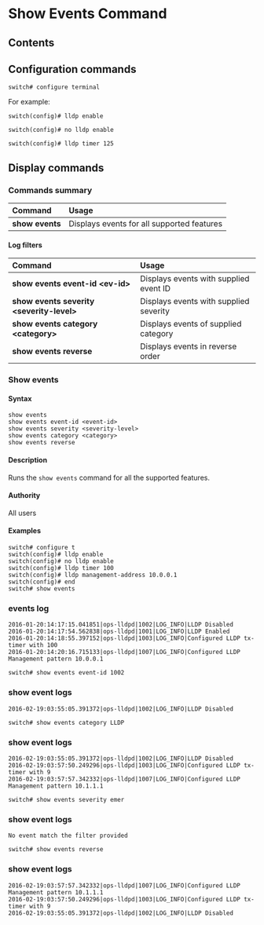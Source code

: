 # Show Events Command

## Contents



## Configuration commands

`switch# configure terminal`

For example:

`switch(config)# lldp enable`

`switch(config)# no lldp enable`

`switch(config)# lldp timer 125`

## Display commands
### Commands summary
| Command | Usage|
|:--------|:--------|
| **show events**| Displays events for all supported features|
#### Log filters
| Command | Usage|
|:--------|:--------|
| **show events event-id <<filler>ev-id>**| Displays events with supplied event ID
| **show events severity <<filler>severity-level>**| Displays events with supplied severity|
| **show events category <<filler>category>**| Displays events of supplied category|
| **show events reverse**| Displays events in reverse order|

### Show events
#### Syntax
```
show events
show events event-id <event-id>
show events severity <severity-level>
show events category <category>
show events reverse
```

#### Description
Runs the `show events` command for all the supported features.
#### Authority
All users
#### Examples
```
switch# configure t
switch(config)# lldp enable
switch(config)# no lldp enable
switch(config)# lldp timer 100
switch(config)# lldp management-address 10.0.0.1
switch(config)# end
switch# show events
```

### events log
```
2016-01-20:14:17:15.041851|ops-lldpd|1002|LOG_INFO|LLDP Disabled
2016-01-20:14:17:54.562838|ops-lldpd|1001|LOG_INFO|LLDP Enabled
2016-01-20:14:18:55.397152|ops-lldpd|1003|LOG_INFO|Configured LLDP tx-timer with 100
2016-01-20:14:20:16.715133|ops-lldpd|1007|LOG_INFO|Configured LLDP Management pattern 10.0.0.1

switch# show events event-id 1002
```

### show event logs
```
2016-02-19:03:55:05.391372|ops-lldpd|1002|LOG_INFO|LLDP Disabled

switch# show events category LLDP
```

### show event logs
```
2016-02-19:03:55:05.391372|ops-lldpd|1002|LOG_INFO|LLDP Disabled
2016-02-19:03:57:50.249296|ops-lldpd|1003|LOG_INFO|Configured LLDP tx-timer with 9
2016-02-19:03:57:57.342332|ops-lldpd|1007|LOG_INFO|Configured LLDP Management pattern 10.1.1.1

switch# show events severity emer
```

### show event logs
```
No event match the filter provided

switch# show events reverse
```
### show event logs
```
2016-02-19:03:57:57.342332|ops-lldpd|1007|LOG_INFO|Configured LLDP Management pattern 10.1.1.1
2016-02-19:03:57:50.249296|ops-lldpd|1003|LOG_INFO|Configured LLDP tx-timer with 9
2016-02-19:03:55:05.391372|ops-lldpd|1002|LOG_INFO|LLDP Disabled
```
